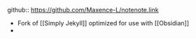github:: https://github.com/Maxence-L/notenote.link

- Fork of [[Simply Jekyll]] optimized for use with [[Obsidian]]
-